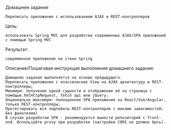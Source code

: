 Домашнее задание

    Переписать приложение с использованием AJAX и REST-контроллеров

Цель: 

    использовать Spring MVC для разработки современных AJAX/SPA приложений c помощью Spring MVC

Результат: 

    современное приложение на стеке Spring


Описание/Пошаговая инструкция выполнения домашнего задания:
    
    Домашнее задание выполняется на основе предыдущего.
    Переписать приложение с классических View на AJAX архитектуру и REST-контроллеры;
    Минимум: получение одной сущности и отображение её на странице с помощью XmlHttpRequest, fetch api или jQuery;
    Опционально максимум: полноценное SPA приложение на React/Vue/Angular, только REST-контроллеры;
    Протестировать все эндпойнты REST-контроллеров с моками зависимостей;
    Без фанатизма)
    В случае разработки SPA - рекомендуется вынести репозиторий с front-end. Используйте proxy при разработке (настройки CORS не должно быть).
